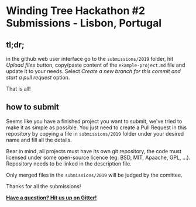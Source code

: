 # Winding Tree Hackathon #2 Submissions - Lisbon, Portugal

## tl;dr;

in the github web user interface go to the `submissions/2019` folder,
hit *Upload files* button, copy/paste content of the `example-project.md`
file and update it to your needs. Select *Create a new branch for this
commit and start a pull request* option.

That is all!

## how to submit

Seems like you have a finished project you want to submit,
we've tried to make it as simple as possible. You just need to
create a Pull Request in this repository by copying a file
in `submissions/2019` folder under your desired name and fill
all the details.

Bear in mind, all projects must have its own git repository,
the code must licensed under some open-source licence (eg: BSD,
MIT, Apaache, GPL, ...). Repository needs to be linked in the
description file.

Only merged files in the `submissions/2019` will be judged by
the comittee.

Thanks for all the submissions!

[**Have a question? Hit us up on Gitter!**](https://gitter.im/windingtree/lisbon-2019-support)

